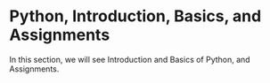 
# Python, Introduction, Basics, and Assignments

In this section, we will see Introduction and Basics of Python, and Assignments.

